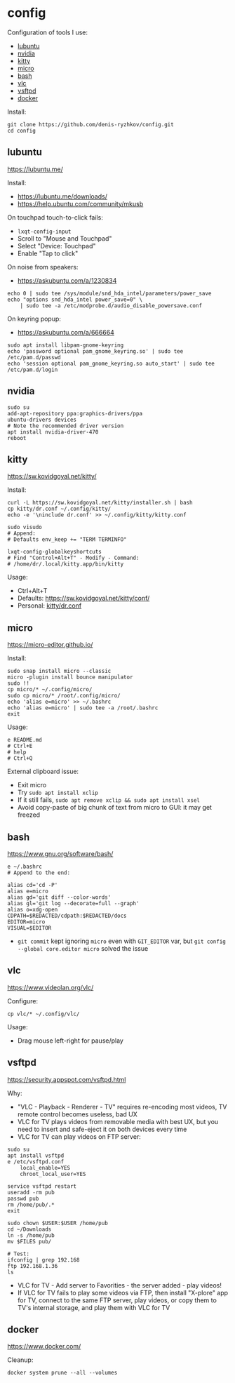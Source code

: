 # config

Configuration of tools I use:
* [lubuntu](#lubuntu)
* [nvidia](#nvidia)
* [kitty](#kitty)
* [micro](#micro)
* [bash](#bash)
* [vlc](#vlc)
* [vsftpd](#vsftpd)
* [docker](#docker)

Install:
```
git clone https://github.com/denis-ryzhkov/config.git
cd config
```

## lubuntu

https://lubuntu.me/

Install:
* https://lubuntu.me/downloads/
* https://help.ubuntu.com/community/mkusb

On touchpad touch-to-click fails:
* `lxqt-config-input`
* Scroll to "Mouse and Touchpad"
* Select "Device: Touchpad"
* Enable "Tap to click"

On noise from speakers:
* https://askubuntu.com/a/1230834

```
echo 0 | sudo tee /sys/module/snd_hda_intel/parameters/power_save
echo "options snd_hda_intel power_save=0" \
    | sudo tee -a /etc/modprobe.d/audio_disable_powersave.conf
```

On keyring popup:
* https://askubuntu.com/a/666664

```
sudo apt install libpam-gnome-keyring
echo 'password optional pam_gnome_keyring.so' | sudo tee /etc/pam.d/passwd
echo 'session optional pam_gnome_keyring.so auto_start' | sudo tee /etc/pam.d/login
```

## nvidia

```
sudo su
add-apt-repository ppa:graphics-drivers/ppa
ubuntu-drivers devices
# Note the recommended driver version
apt install nvidia-driver-470
reboot
```

## kitty

https://sw.kovidgoyal.net/kitty/

Install:
```
curl -L https://sw.kovidgoyal.net/kitty/installer.sh | bash
cp kitty/dr.conf ~/.config/kitty/
echo -e '\ninclude dr.conf' >> ~/.config/kitty/kitty.conf

sudo visudo
# Append:
# Defaults env_keep += "TERM TERMINFO"

lxqt-config-globalkeyshortcuts
# Find "Control+Alt+T" - Modify - Command:
# /home/dr/.local/kitty.app/bin/kitty
```

Usage:
* Ctrl+Alt+T
* Defaults: https://sw.kovidgoyal.net/kitty/conf/
* Personal: [kitty/dr.conf](kitty/dr.conf)

## micro

https://micro-editor.github.io/

Install:
```
sudo snap install micro --classic
micro -plugin install bounce manipulator
sudo !!
cp micro/* ~/.config/micro/
sudo cp micro/* /root/.config/micro/
echo 'alias e=micro' >> ~/.bashrc
echo 'alias e=micro' | sudo tee -a /root/.bashrc
exit
```

Usage:
```
e README.md
# Ctrl+E
# help
# Ctrl+Q
```

External clipboard issue:
* Exit micro
* Try `sudo apt install xclip`
* If it still fails, `sudo apt remove xclip && sudo apt install xsel`
* Avoid copy-paste of big chunk of text from micro to GUI: it may get freezed

## bash

https://www.gnu.org/software/bash/

```
e ~/.bashrc
# Append to the end:

alias cd='cd -P'
alias e=micro
alias gd='git diff --color-words'
alias gl='git log --decorate=full --graph'
alias o=xdg-open
CDPATH=$REDACTED/cdpath:$REDACTED/docs
EDITOR=micro
VISUAL=$EDITOR
```

* `git commit` kept ignoring `micro` even with `GIT_EDITOR` var,
but `git config --global core.editor micro` solved the issue

## vlc

https://www.videolan.org/vlc/

Configure:
```
cp vlc/* ~/.config/vlc/
```

Usage:
* Drag mouse left-right for pause/play

## vsftpd

https://security.appspot.com/vsftpd.html

Why:
* "VLC - Playback - Renderer - TV" requires re-encoding most videos,
  TV remote control becomes useless, bad UX
* VLC for TV plays videos from removable media with best UX,
  but you need to insert and safe-eject it on both devices every time
* VLC for TV can play videos on FTP server:

```
sudo su
apt install vsftpd
e /etc/vsftpd.conf
    local_enable=YES
    chroot_local_user=YES

service vsftpd restart
useradd -rm pub
passwd pub
rm /home/pub/.*
exit

sudo chown $USER:$USER /home/pub
cd ~/Downloads
ln -s /home/pub
mv $FILES pub/

# Test:
ifconfig | grep 192.168
ftp 192.168.1.36
ls
```

* VLC for TV - Add server to Favorities - the server added - play videos!
* If VLC for TV fails to play some videos via FTP,
  then install "X-plore" app for TV, connect to the same FTP server,
  play videos, or copy them to TV's internal storage, and play them with VLC for TV

## docker

https://www.docker.com/

Cleanup:
```
docker system prune --all --volumes
```
